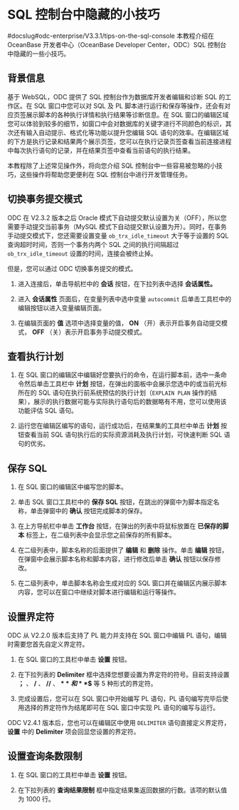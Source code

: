 SQL 控制台中隐藏的小技巧 
===================================
#docslug#odc-enterprise/V3.3.1/tips-on-the-sql-console
本教程介绍在 OceanBase 开发者中心（OceanBase Developer Center，ODC）SQL 控制台中隐藏的一些小技巧。

背景信息 
-------------

基于 WebSQL，ODC 提供了 SQL 控制台作为数据库开发者编辑和诊断 SQL 的工作区。在 SQL 窗口中您可以对 SQL 及 PL 脚本进行运行和保存等操作，还会有对应页签展示脚本的各种执行详情和执行结果等诊断信息。在 SQL 窗口的编辑区域您可以体验到较多的细节，如窗口中会对数据库的关键字进行不同颜色的标识，其次还有输入自动提示、格式化等功能以提升您编辑 SQL 语句的效率。在编辑区域的下方是执行记录和结果两个展示页签，您可以在执行记录页签查看当前连接进程中每次执行语句的记录，并在结果页签中查看当前语句的执行结果。

本教程除了上述常见操作外，将向您介绍 SQL 控制台中一些容易被忽略的小技巧，这些操作将帮助您更便利在 SQL 控制台中进行开发管理任务。

切换事务提交模式 
-----------------

ODC 在 V2.3.2 版本之后 Oracle 模式下自动提交默认设置为关（OFF），所以您需要手动提交当前事务（MySQL 模式下自动提交默认设置为开）。同时，在事务手动提交模式下，您还需要设置变量 `ob_trx_idle_timeout` 大于等于设置的 SQL 查询超时时间，否则一个事务内两个 SQL 之间的执行间隔超过 `ob_trx_idle_timeout` 设置的时间，连接会被终止掉。

但是，您可以通过 ODC 切换事务提交的模式。

1. 进入连接后，单击导航栏中的 **会话** 按钮，在下拉列表中选择 **会话属性。**

   

2. 进入 **会话属性** 页面后，在变量列表中选中变量 `autocommit` 后单击工具栏中的编辑按钮以进入变量编辑页面。

   

3. 在编辑页面的 **值** 选项中选择变量的值， **ON** （开）表示开启事务自动提交模式， **OFF** （关）表示开启事务手动提交模式。

   




查看执行计划 
---------------

1. 在 SQL 窗口的编辑区中编辑好您要执行的命令，在运行脚本前，选中一条命令然后单击工具栏中 **计划** 按钮，在弹出的面板中会展示您选中的或当前光标所在的 SQL 语句在执行前系统预估的执行计划（`EXPLAIN PLAN` 操作的结果），展示的执行数据可能与实际执行语句后的数据略有不用，您可以使用该功能评估 SQL 语句。

   

2. 运行您在编辑区编写的语句，运行成功后，在结果集的工具栏中单击 **计划** 按钮查看当前 SQL 语句执行后的实际资源消耗及执行计划，可快速判断 SQL 语句的优劣。

   




保存 SQL 
---------------

1. 在 SQL 窗口的编辑区中编写您的脚本。

   

2. 单击 SQL 窗口工具栏中的 **保存 SQL** 按钮，在跳出的弹窗中为脚本指定名称，单击弹窗中的 **确认** 按钮完成脚本的保存。

   

3. 在上方导航栏中单击 **工作台** 按钮，在弹出的列表中将鼠标放置在 **已保存的脚本** 标签上，在二级列表中会显示您之前保存的所有脚本。

   

4. 在二级列表中，脚本名称的后面提供了 **编辑** 和 **删除** 操作。单击 **编辑** 按钮，在弹窗中会展示脚本名称和脚本内容，进行修改后单击 **确认** 按钮以保存修改。

   

5. 在二级列表中，单击脚本名称会生成对应的 SQL 窗口并在编辑区内展示脚本内容，您可以在窗口中继续对脚本进行编辑和运行等操作。

   




设置界定符 
--------------

ODC 从 V2.2.0 版本后支持了 PL 能力并支持在 SQL 窗口中编辑 PL 语句，编辑时需要您首先自定义界定符。

1. 在 SQL 窗口的工具栏中单击 **设置** 按钮。

   

2. 在下拉列表的 **Delimiter** 框中选择您想要设置为界定符的符号。目前支持设置 **；** 、 **/** 、 **//** 、 **$** 和 **$$** 等 5 种形式的界定符。

   

3. 完成设置后，您可以在 SQL 窗口中开始编写 PL 语句，PL 语句编写完毕后使用选择的界定符作为结尾即可在 SQL 窗口中实现 PL 语句的编写与运行。

   




ODC V2.4.1 版本后，您也可以在编辑区中使用 `DELIMITER` 语句直接定义界定符， **设置** 中的 **Delimiter** 项会回显您设置的界定符。

设置查询条数限制 
-----------------

1. 在 SQL 窗口的工具栏中单击 **设置** 按钮。

   

2. 在下拉列表的 **查询结果限制** 框中指定结果集返回数据的行数。该项的默认值为 1000 行。

   



